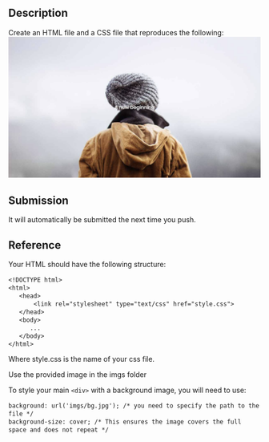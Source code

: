 ## Description

Create an HTML file and a CSS file that reproduces the following:
![goal](goal.png)

## Submission

It will automatically be submitted the next time you push.

## Reference

Your HTML should have the following structure:

```
<!DOCTYPE html>
<html>
   <head>
       <link rel="stylesheet" type="text/css" href="style.css">
   </head>
   <body>
      ...
   </body>
</html>
```

Where style.css is the name of your css file.

Use the provided image in the imgs folder

To style your main `<div>` with a background image, you will need to use:

```
background: url('imgs/bg.jpg'); /* you need to specify the path to the file */
background-size: cover; /* This ensures the image covers the full space and does not repeat */
```
